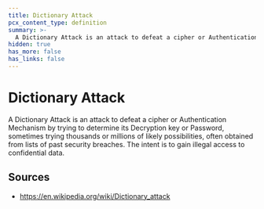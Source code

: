 ```yaml
---
title: Dictionary Attack
pcx_content_type: definition
summary: >-
  A Dictionary Attack is an attack to defeat a cipher or Authentication Mechanism by trying to determine its Decryption key  or Password, sometimes trying thousands or millions of likely possibilities, often obtained from lists of past security breaches. The intent is to gain illegal access to confidential data.
hidden: true
has_more: false
has_links: false
---
```


# Dictionary Attack

A Dictionary Attack is an attack to defeat a cipher or Authentication Mechanism by trying to determine its Decryption key or Password, sometimes trying thousands or millions of likely possibilities, often obtained from lists of past security breaches. The intent is to gain illegal access to confidential data.

## Sources

- https://en.wikipedia.org/wiki/Dictionary_attack
